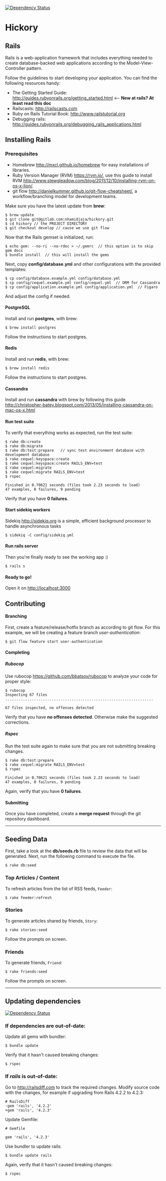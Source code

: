 [![Dependency Status](https://gemnasium.com/86405ecb00aa118efc5c6504680ffd54.svg)](https://gemnasium.com/527867820b8060dce1015e8c946eb481)

# Hickory

## Rails


Rails is a web-application framework that includes everything needed to create database-backed web applications according to the Model-View-Controller pattern.

Follow the guidelines to start developing your application. You can find
the following resources handy:

* The Getting Started Guide: <http://guides.rubyonrails.org/getting_started.html> <-- **New at rails? At least read this doc**
* Railscasts: <http://railscasts.com>
* Ruby on Rails Tutorial Book: <http://www.railstutorial.org>
* Debugging rails: <http://guides.rubyonrails.org/debugging_rails_applications.html>


## Installing Rails

### Prerequisites

- Homebrew <http://mxcl.github.io/homebrew> for easy installations of libraries.
- Ruby Version Manager (RVM) <https://rvm.io/>, use this guide to install RVM <http://www.stewgleadow.com/blog/2011/12/10/installing-rvm-on-os-x-lion/>.
- git flow <http://danielkummer.github.io/git-flow-cheatsheet/>, a workflow/branching model for development teams.

Make sure you have the latest update from **brew**:

```
$ brew update
$ git clone git@gitlab.com:nhamidjaja/hickory.git
$ cd hickory // the PROJECT DIRECTORY
$ git checkout develop // cause we use git flow
```

Now that the Rails gemset is initialized, run:

```
$ echo gem: --no-ri --no-rdoc > ~/.gemrc  // this option is to skip gem docs
$ bundle install  // this will install the gems
```

Next, copy **config/database.yml** and other configurations with the provided templates:

```
$ cp config/database.example.yml config/database.yml
$ cp config/cequel.example.yml config/cequel.yml  // ORM for Cassandra
$ cp config/application.example.yml config/application.yml  // Figaro
```
And adjust the config if needed.

#### PostgreSQL

Install and run **postgres**, with brew:

```
$ brew install postgres
```
Follow the instructions to start postgres.

#### Redis

Install and run **redis**, with brew:

```
$ brew install redis
```
Follow the instructions to start postgres.

#### Cassandra

Install and run **cassandra** with brew by following this guide <http://christopher-batey.blogspot.com/2013/05/installing-cassandra-on-mac-os-x.html>

#### Run test suite
To verify that everything works as expected, run the test suite:

```
$ rake db:create
$ rake db:migrate
$ rake db:test:prepare   // sync test environment database with development database
$ rake cequel:keyspace:create
$ rake cequel:keyspace:create RAILS_ENV=test
$ rake cequel:migrate
$ rake cequel:migrate RAILS_ENV=test
$ rspec

Finished in 0.70621 seconds (files took 2.23 seconds to load)
47 examples, 0 failures, 9 pending
```
Verify that you have **0 failures**.

#### Start sidekiq workers

Sidekiq <http://sidekiq.org> is a simple, efficient background processor to handle asynchronous tasks


```
$ sidekiq -C config/sidekiq.yml
```

#### Run rails server

Then you're finally ready to see the working app :)

```
$ rails s
```


#### Ready to go!
Open it on <http://localhost:3000>

## Contributing

#### Branching
First, create a feature/release/hotfix branch as according to git flow. For this example, we will be creating a feature branch *user-authentication*:

```
$ git flow feature start user-authentication
```

#### Completing
##### Rubocop
Use rubocop <https://github.com/bbatsov/rubocop> to analyze your code for proper style:

``` 
$ rubocop
Inspecting 67 files
...................................................................

67 files inspected, no offenses detected
```
Verify that you have **no offenses detected**. Otherwise make the suggested corrections.

##### Rspec
Run the test suite again to make sure that you are not submitting breaking changes.

```
$ rake db:test:prepare
$ rake cequel:migrate RAILS_ENV=test
$ rspec

Finished in 0.70621 seconds (files took 2.23 seconds to load)
47 examples, 0 failures, 9 pending
```
Again, verify that you have **0 failures**.


#### Submitting
Once you have completed, create a **merge request** through the git repository dashboard.


***

## Seeding Data

First, take a look at the **db/seeds.rb** file to review the data that will be generated. Next, run the following command to execute the file.

```
$ rake db:seed
```

### Top Articles / Content

To refresh articles from the list of RSS feeds, `Feeder`:

```
$ rake feeder:refresh
```

### Stories

To generate articles shared by friends, `Story`:

```
$ rake stories:seed
```

Follow the prompts on screen.

### Friends

To generate friends, `Friend`:

```
$ rake friends:seed
```

Follow the prompts on screen.


***

## Updating dependencies
[![Dependency Status](https://gemnasium.com/86405ecb00aa118efc5c6504680ffd54.svg)](https://gemnasium.com/527867820b8060dce1015e8c946eb481)

### If dependencies are out-of-date:

Update all gems with bundler:

```
$ bundle update
```

Verify that it hasn't caused breaking changes:

```
$ rspec
```

### If *rails* is out-of-date:

Go to <http://railsdiff.com> to track the required changes.
Modify source code with the changes, for example if upgrading from Rails 4.2.2 to 4.2.3:

```
# RailsDiff
-gem 'rails', '4.2.2'
+gem 'rails', '4.2.3'
```
Update Gemfile:

```
# Gemfile

gem 'rails', '4.2.3'
```

Use bundler to update rails:

```
$ bundle update rails
```

Again, verify that it hasn't caused breaking changes:

```
$ rspec
```
